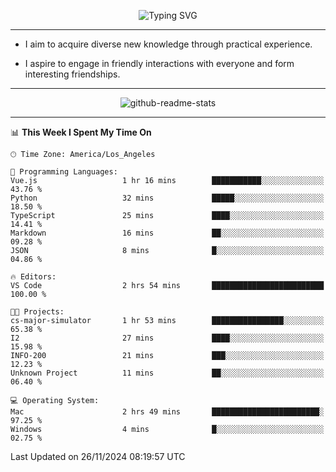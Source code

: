 <p align="center">
  <img src="https://readme-typing-svg.demolab.com?font=Fira+Code&weight=500&size=32&duration=2500&pause=1600&center=true&vCenter=true&random=false&width=1024&height=64&lines=Hi+there+%F0%9F%91%8B;I'm+delighted+you+could+make+it+here+%F0%9F%8E%89;I'm+Harry%2C+a+college+student+still+finding+my+way" alt="Typing SVG" />
</p>


---


- I aim to acquire diverse new knowledge through practical experience.

- I aspire to engage in friendly interactions with everyone and form interesting friendships.


---


<p align="center">
  <img src="https://github-readme-stats.vercel.app/api?username=Harry-Jing&show_icons=true" alt="github-readme-stats"/>
</p>


---

<!--START_SECTION:waka-->
📊 **This Week I Spent My Time On** 

```text
🕑︎ Time Zone: America/Los_Angeles

💬 Programming Languages: 
Vue.js                   1 hr 16 mins        ███████████░░░░░░░░░░░░░░   43.76 % 
Python                   32 mins             █████░░░░░░░░░░░░░░░░░░░░   18.50 % 
TypeScript               25 mins             ████░░░░░░░░░░░░░░░░░░░░░   14.41 % 
Markdown                 16 mins             ██░░░░░░░░░░░░░░░░░░░░░░░   09.28 % 
JSON                     8 mins              █░░░░░░░░░░░░░░░░░░░░░░░░   04.86 % 

🔥 Editors: 
VS Code                  2 hrs 54 mins       █████████████████████████   100.00 % 

🐱‍💻 Projects: 
cs-major-simulator       1 hr 53 mins        ████████████████░░░░░░░░░   65.38 % 
I2                       27 mins             ████░░░░░░░░░░░░░░░░░░░░░   15.98 % 
INFO-200                 21 mins             ███░░░░░░░░░░░░░░░░░░░░░░   12.23 % 
Unknown Project          11 mins             ██░░░░░░░░░░░░░░░░░░░░░░░   06.40 % 

💻 Operating System: 
Mac                      2 hrs 49 mins       ████████████████████████░   97.25 % 
Windows                  4 mins              █░░░░░░░░░░░░░░░░░░░░░░░░   02.75 % 
```


 Last Updated on 26/11/2024 08:19:57 UTC
<!--END_SECTION:waka-->
